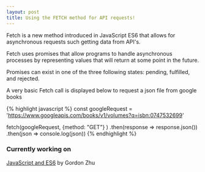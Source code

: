 ```yaml
---
layout: post
title: Using the FETCH method for API requests!
---
```

Fetch is a new method introduced in JavaScript ES6 that allows for asynchronous requests such getting data from API's.

Fetch uses promises that allow programs to handle asynchronous processes by representing values that will return at some point in the future.

Promises can exist in one of the three following states: pending, fulfilled, and rejected.

A very basic Fetch call is displayed below to request a json file from google books

{% highlight javascript %} 
const googleRequest = 'https://www.googleapis.com/books/v1/volumes?q=isbn:0747532699'

 fetch(googleRequest, {method: "GET"} )
    .then(response => response.json())
    .then(json => console.log(json))
{% endhighlight %}


### Currently working on
[JavaScript and ES6](https://www.udemy.com/es6-in-depth/learn/v4/) by Gordon Zhu